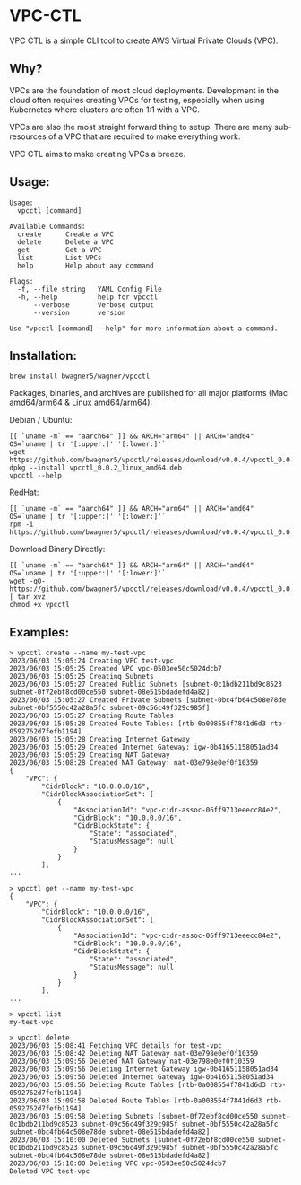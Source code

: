 # VPC-CTL

VPC CTL is a simple CLI tool to create AWS Virtual Private Clouds (VPC). 

## Why? 

VPCs are the foundation of most cloud deployments. Development in the cloud often requires creating VPCs for testing, especially when using Kubernetes where clusters are often 1:1 with a VPC. 

VPCs are also the most straight forward thing to setup. There are many sub-resources of a VPC that are required to make everything work. 

VPC CTL aims to make creating VPCs a breeze.

## Usage:

```
Usage:
  vpcctl [command]

Available Commands:
  create      Create a VPC
  delete      Delete a VPC
  get         Get a VPC
  list        List VPCs
  help        Help about any command

Flags:
  -f, --file string   YAML Config File
  -h, --help          help for vpcctl
      --verbose       Verbose output
      --version       version

Use "vpcctl [command] --help" for more information about a command.
```
## Installation:

```
brew install bwagner5/wagner/vpcctl
```

Packages, binaries, and archives are published for all major platforms (Mac amd64/arm64 & Linux amd64/arm64):

Debian / Ubuntu:

```
[[ `uname -m` == "aarch64" ]] && ARCH="arm64" || ARCH="amd64"
OS=`uname | tr '[:upper:]' '[:lower:]'`
wget https://github.com/bwagner5/vpcctl/releases/download/v0.0.4/vpcctl_0.0.4_${OS}_${ARCH}.deb
dpkg --install vpcctl_0.0.2_linux_amd64.deb
vpcctl --help
```

RedHat:

```
[[ `uname -m` == "aarch64" ]] && ARCH="arm64" || ARCH="amd64"
OS=`uname | tr '[:upper:]' '[:lower:]'`
rpm -i https://github.com/bwagner5/vpcctl/releases/download/v0.0.4/vpcctl_0.0.4_${OS}_${ARCH}.rpm
```

Download Binary Directly:

```
[[ `uname -m` == "aarch64" ]] && ARCH="arm64" || ARCH="amd64"
OS=`uname | tr '[:upper:]' '[:lower:]'`
wget -qO- https://github.com/bwagner5/vpcctl/releases/download/v0.0.4/vpcctl_0.0.4_${OS}_${ARCH}.tar.gz | tar xvz
chmod +x vpcctl
```

## Examples: 

```
> vpcctl create --name my-test-vpc
2023/06/03 15:05:24 Creating VPC test-vpc
2023/06/03 15:05:25 Created VPC vpc-0503ee50c5024dcb7
2023/06/03 15:05:25 Creating Subnets
2023/06/03 15:05:27 Created Public Subnets [subnet-0c1bdb211bd9c8523 subnet-0f72ebf8cd00ce550 subnet-08e515bdadefd4a82]
2023/06/03 15:05:27 Created Private Subnets [subnet-0bc4fb64c508e78de subnet-0bf5550c42a28a5fc subnet-09c56c49f329c985f]
2023/06/03 15:05:27 Creating Route Tables
2023/06/03 15:05:28 Created Route Tables: [rtb-0a008554f7841d6d3 rtb-0592762d7fefb1194]
2023/06/03 15:05:28 Creating Internet Gateway
2023/06/03 15:05:29 Created Internet Gateway: igw-0b41651158051ad34
2023/06/03 15:05:29 Creating NAT Gateway
2023/06/03 15:08:28 Created NAT Gateway: nat-03e798e0ef0f10359
{
    "VPC": {
        "CidrBlock": "10.0.0.0/16",
        "CidrBlockAssociationSet": [
            {
                "AssociationId": "vpc-cidr-assoc-06ff9713eeecc84e2",
                "CidrBlock": "10.0.0.0/16",
                "CidrBlockState": {
                    "State": "associated",
                    "StatusMessage": null
                }
            }
        ],
...
```

```
> vpcctl get --name my-test-vpc
{
    "VPC": {
        "CidrBlock": "10.0.0.0/16",
        "CidrBlockAssociationSet": [
            {
                "AssociationId": "vpc-cidr-assoc-06ff9713eeecc84e2",
                "CidrBlock": "10.0.0.0/16",
                "CidrBlockState": {
                    "State": "associated",
                    "StatusMessage": null
                }
            }
        ],
...

```

```
> vpcctl list
my-test-vpc

```

```
> vpcctl delete
2023/06/03 15:08:41 Fetching VPC details for test-vpc
2023/06/03 15:08:42 Deleting NAT Gateway nat-03e798e0ef0f10359
2023/06/03 15:09:56 Deleted NAT Gateway nat-03e798e0ef0f10359
2023/06/03 15:09:56 Deleting Internet Gateway igw-0b41651158051ad34
2023/06/03 15:09:56 Deleted Internet Gateway igw-0b41651158051ad34
2023/06/03 15:09:56 Deleting Route Tables [rtb-0a008554f7841d6d3 rtb-0592762d7fefb1194]
2023/06/03 15:09:58 Deleted Route Tables [rtb-0a008554f7841d6d3 rtb-0592762d7fefb1194]
2023/06/03 15:09:58 Deleting Subnets [subnet-0f72ebf8cd00ce550 subnet-0c1bdb211bd9c8523 subnet-09c56c49f329c985f subnet-0bf5550c42a28a5fc subnet-0bc4fb64c508e78de subnet-08e515bdadefd4a82]
2023/06/03 15:10:00 Deleted Subnets [subnet-0f72ebf8cd00ce550 subnet-0c1bdb211bd9c8523 subnet-09c56c49f329c985f subnet-0bf5550c42a28a5fc subnet-0bc4fb64c508e78de subnet-08e515bdadefd4a82]
2023/06/03 15:10:00 Deleting VPC vpc-0503ee50c5024dcb7
Deleted VPC test-vpc
```